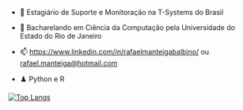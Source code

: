 - 🔭 Estagiário de Suporte e Monitoração na T-Systems do Brasil

- 🌱 Bacharelando em Ciência da Computação pela Universidade do Estado do Rio de Janeiro

- 📫 https://www.linkedin.com/in/rafaelmanteigabalbino/ ou rafael.manteiga@hotmail.com

- ♟️ Python e R

[![Top Langs](https://github-readme-stats.vercel.app/api/top-langs/?username=fael0306)](https://github.com/anuraghazra/github-readme-stats)
